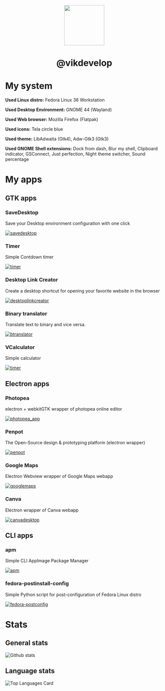 <div align=center>
  <img align="center" width="128" height="128" src="https://avatars.githubusercontent.com/u/83600218?s=400&u=d30959d4727970aa7701bdf8a7f862313fca56fb&v=4">
</p>
<h1 align=center>@vikdevelop</h1>

</div>

# My system
**Used Linux distro:** Fedora Linux 38 Workstation

**Used Desktop Environment:** GNOME 44 (Wayland)

**Used Web browser:** Mozilla Firefox (Flatpak)

**Used icons:** Tela circle blue

**Used theme:** LibAdwaita (Gtk4), Adw-Gtk3 (Gtk3)

**Used GNOME Shell extensions:** Dock from dash, Blur my shell, Clipboard indicator, GSConnect, Just perfection, Night theme switcher, Sound percentage

# My apps
## GTK apps
### SaveDesktop
Save your Desktop environment configuration with one click

[![savedesktop](https://github-readme-stats.vercel.app/api/pin/?username=vikdevelop&repo=savedesktop&theme=transparent)](https://github.com/vikdevelop/savedesktop)
### Timer
Simple Contdown timer

[![timer](https://github-readme-stats.vercel.app/api/pin/?username=vikdevelop&repo=timer&theme=transparent)](https://github.com/vikdevelop/timer)

### Desktop Link Creator
Create a desktop shortcut for opening your favorite website in the browser 

[![desktoplinkcreator](https://github-readme-stats.vercel.app/api/pin/?username=vikdevelop&repo=DesktopLinkCreator&theme=transparent)](https://github.com/vikdevelop/DesktopLinkCreator)

### Binary translator
Translate text to binary and vice versa.

[![btranslator](https://github-readme-stats.vercel.app/api/pin/?username=vikdevelop&repo=BinaryTranslator&theme=transparent)](https://github.com/vikdevelop/BinaryTranslator)

### VCalculator
Simple calculator

[![timer](https://github-readme-stats.vercel.app/api/pin/?username=vikdevelop&repo=VCalculator&theme=transparent)](https://github.com/vikdevelop/VCalculator)
## Electron apps
### Photopea
electron + webkitGTK wrapper of photopea online editor

[![photopea_app](https://github-readme-stats.vercel.app/api/pin/?username=vikdevelop&repo=photopea_app&theme=transparent)](https://github.com/vikdevelop/photopea_app)
### Penpot
The Open-Source design & prototyping platform (electron wrapper)

[![penpot](https://github-readme-stats.vercel.app/api/pin/?username=vikdevelop&repo=penpot&theme=transparent)](https://github.com/vikdevelop/penpot)
### Google Maps
Electron Webview wrapper of Google Maps webapp

[![googlemaps](https://github-readme-stats.vercel.app/api/pin/?username=vikdevelop&repo=googlemaps&theme=transparent)](https://github.com/vikdevelop/googlemaps)
### Canva
Electron wrapper of Canva webapp

[![canvadesktop](https://github-readme-stats.vercel.app/api/pin/?username=vikdevelop&repo=canvadesktop&theme=transparent)](https://github.com/vikdevelop/canvadesktop)
## CLI apps
### apm
Simple CLI AppImage Package Manager

[![apm](https://github-readme-stats.vercel.app/api/pin/?username=vikdevelop&repo=apm&theme=transparent)](https://github.com/vikdevelop/apm)
### fedora-postinstall-config
Simple Python script for post-configuration of Fedora Linux distro

[![fedora-postconfig](https://github-readme-stats.vercel.app/api/pin/?username=vikdevelop&repo=fedora-postconfig&theme=transparent)](https://github.com/vikdevelop/fedora-postconfig)

# Stats

## General stats
![Github stats](https://github-readme-stats.vercel.app/api?username=vikdevelop&theme=transparent&show_icons=true&count_private=true)

## Language stats
![Top Languages Card](https://github-readme-stats.vercel.app/api/top-langs/?username=vikdevelop&exclude_repo=duckduckgo-browser&hide=cmake&theme=transparent)
